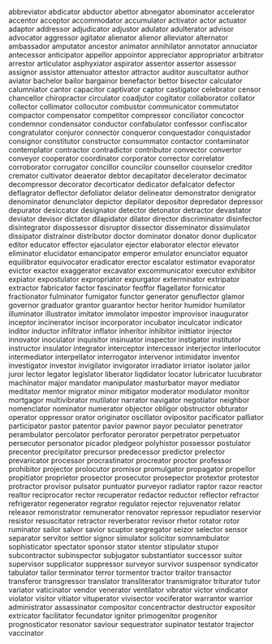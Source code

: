 abbreviator
abdicator
abductor
abettor
abnegator
abominator
accelerator
accentor
acceptor
accommodator
accumulator
activator
actor
actuator
adaptor
addressor
adjudicator
adjustor
adulator
adulterator
advisor
advocator
aggressor
agitator
alienator
alienor
alleviator
alternator
ambassador
amputator
ancestor
animator
annihilator
annotator
annuciator
antecessor
anticipator
appellor
appointor
appreciator
appropriator
arbitrator
arrestor
articulator
asphyxiator
aspirator
assentor
assertor
assessor
assignor
assistor
attenuator
attestor
attractor
auditor
auscultator
author
aviator
bachelor
bailor
bargainor
benefactor
bettor
bisector
calculator
calumniator
cantor
capacitor
captivator
captor
castigator
celebrator
censor
chancellor
chiropractor
circulator
coadjutor
cogitator
collaborator
collator
collector
collimator
collocutor
combustor
communicator
commutator
compactor
compensator
competitor
compressor
conciliator
concoctor
condemnor
condensator
conductor
confabulator
confessor
confiscator
congratulator
conjuror
connector
conqueror
conquestador
conquistador
consignor
constitutor
constructor
consummator
contactor
contaminator
contemplator
contractor
contradictor
contributor
convector
convertor
conveyor
cooperator
coordinator
corporator
corrector
correlator
corroborator
corrugator
concillor
councilor
counsellor
counselor
creditor
cremator
cultivator
deaerator
debtor
decapitator
decelerator
decimator
decompressor
decorator
decorticator
dedicator
defalcator
defector
deflagrator
deflector
defoliator
delator
delineator
demonstrator
denigrator
denominator
denunclator
depictor
depilator
depositor
depredator
depressor
depurator
desiccator
designator
detector
detonator
detractor
devastator
deviator
devisor
dictator
dilapidator
dilator
director
discriminator
disinfector
disintegrator
dispossessor
disruptor
dissector
disseminator
dissimulator
dissipator
distrainor
distributor
doctor
dominator
donator
donor
duplicator
editor
educator
effector
ejaculator
ejector
elaborator
elector
elevator
eliminator
elucidator
emancipator
emperor
emulator
enunciator
equator
equilibrator
equivocator
eradicator
erector
escalator
estimator
evaporator
evictor
exactor
exaggerator
excavator
excommunicator
executor
exhibitor
expiator
expostulator
expropriator
expurgator
exterminator
extripator
extractor
fabricator
factor
fascinator
feoffor
flagellator
fornicator
fractionator
fulminator
fumigator
functor
generator
genuflector
glamor
governor
graduator
grantor
guarantor
hector
heritor
humidor
humilator
illuminator
illustrator
imitator
immolator
impostor
improvisor
inaugurator
inceptor
incinerator
incisor
incorporator
incubator
inculcator
indicator
inditor
inductor
infiltrator
inflator
inheritor
inhibitor
inittiator
injector
innovator
inoculator
inquisitor
insinuator
inspector
instigator
institutor
instructor
insulator
integrator
interceptor
intercessor
interjector
interlocutor
intermediator
interpellator
interrogator
intervenor
intimidator
inventor
investigator
investor
invigilator
invigorator
irradiator
irriator
isolator
jailor
juror
lector
legator
legislator
liberator
liqdidator
locator
lubricator
lucubrator
machinator
major
mandator
manipulator
masturbator
mayor
mediator
meditator
mentor
migrator
minor
mitigator
moderator
modulator
monitor
mortgagor
multivibrator
mutilator
narrator
navigator
negotiator
neighbor
nomenclator
nominator
numerator
objector
obligor
obstructor
obturator
operator
oppressor
orator
originator
oscillator
ovipositor
pacificator
palliator
participator
pastor
patentor
pavior
pawnor
payor
peculator
penetrator
perambulator
percolator
perforator
perorator
perpetrator
perpetuator
persecutor
personator
picador
pledgeor
polyhistor
possessor
postulator
precentor
precipitator
precursor
predecessor
predictor
prelector
prevaricator
processor
procrastinator
procreator
proctor
professor
prohibitor
projector
prolocutor
promisor
promulgator
propagator
propellor
propitiator
proprietor
prosector
prosecutor
prosepector
protextor
protestor
protractor
provisor
pulsator
puntuator
purveyor
radiator
raptor
razor
reactor
realtor
reciprocator
rector
recuperator
redactor
reductor
reflector
refractor
refrigerator
regenerator
regrator
regulator
rejector
rejuvenator
relator
releasor
remonstrator
remunerator
renovator
repressor
repudiator
reservior
resistor
resuscitator
retractor
reverberator
revisor
rhetor
rotator
rotor
ruminator
sailor
salvor
savior
scuptor
segregator
seizor
selector
sensor
separator
servitor
settlor
signor
simulator
solicitor
somnambulator
sophisticator
spectator
sponsor
stator
stentor
stipulator
stupor
subcontractor
subinspector
subjugator
substantiator
successor
suitor
supervisor
supplicator
suppressor
surveyor
survivor
suspensor
syndicator
tabulator
tailor
terminator
terror
tormentor
tractor
traitor
transactor
transferor
transgressor
translator
transliterator
transmigrator
triturator
tutor
variator
vaticinator
vendor
venerator
ventilator
vibrator
victor
vindicator
violator
visitor
vitiator
vituperator
vivisector
vociferator
warrantor
warrior
administrator
assassinator
compositor
concentractor
destructor
expositor
extricator
facilitator
fecundator
ignitor
primogenitor
progenitor
prognosticator
resonator
saviour
sequestrator
supinator
testator
trajector
vaccinator

